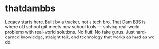 # thatdambbs
Legacy starts here. Built by a trucker, not a tech bro. That Dam BBS is where old school grit meets new school tools — solving real-world problems with real-world solutions. No fluff. No fake gurus. Just hard-earned knowledge, straight talk, and technology that works as hard as we do.
